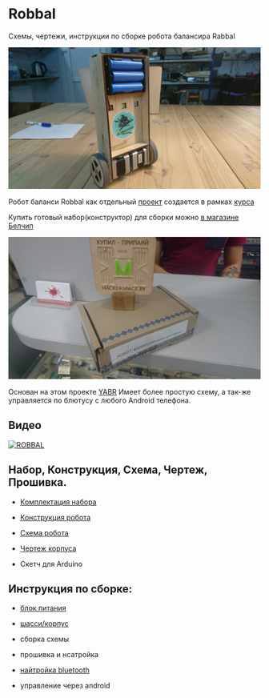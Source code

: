 Robbal
===

Схемы, чертежи, инструкции по сборке робота балансира Rabbal

![Image](https://raw.githubusercontent.com/minsk-hackerspace/Robbal/master/images/DSC_8497.jpg)

Робот баланси Robbal как отдельный [проект](https://hackerspace.by/projects/33) создается в рамках [курса](https://hackerspace.by/projects/31)

Купить готовый набор(конструктор) для сборки можно [в магазине Белчип](http://belchip.by/product/?selected_product=34442)

![Image](https://raw.githubusercontent.com/minsk-hackerspace/Robbal/master/images/DSC_8930.jpg)

Основан на этом проекте [YABR](http://www.brokking.net/yabr_main.html)
Имеет более простую схему, а так-же управляется по блютусу с любого Android телефона.

Видео
---

[![ROBBAL](https://img.youtube.com/vi/0WFv116GKos/0.jpg)](https://www.youtube.com/watch?v=0WFv116GKos)

Набор, Конструкция, Схема, Чертеж, Прошивка.
---

- [Комплектация набора](https://github.com/minsk-hackerspace/Robbal/blob/master/set.md)

- [Конструкция робота](https://github.com/minsk-hackerspace/Robbal/blob/master/design.md)

- [Схема робота](https://github.com/minsk-hackerspace/Robbal/blob/master/Robbal.png)

- [Чертеж корпуса](https://github.com/minsk-hackerspace/Robbal/blob/master/chassis.svg)

- Скетч для Arduino


Инструкция по сборке:
---

- [блок питания](https://github.com/minsk-hackerspace/Robbal/blob/master/power.md)

- [шасси/корпус](https://github.com/minsk-hackerspace/Robbal/blob/master/chassis.md)

- сборка схемы

- прошивка и нсатройка

- [найтройка bluetooth](https://github.com/minsk-hackerspace/Robbal/blob/master/bt.md)

- управление через android
